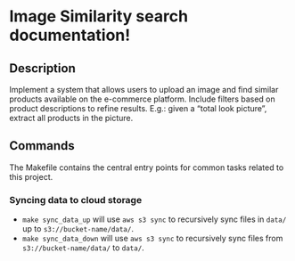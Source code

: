 # Image Similarity search documentation!

## Description

Implement a system that allows users to upload an image and find similar products available on the e-commerce platform. Include filters based on product descriptions to refine results. E.g.: given a “total look picture”, extract all products in the picture.

## Commands

The Makefile contains the central entry points for common tasks related to this project.

### Syncing data to cloud storage

* `make sync_data_up` will use `aws s3 sync` to recursively sync files in `data/` up to `s3://bucket-name/data/`.
* `make sync_data_down` will use `aws s3 sync` to recursively sync files from `s3://bucket-name/data/` to `data/`.


